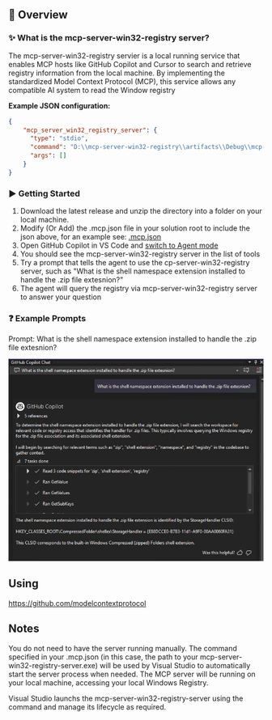 ## 🎯 Overview

### ✨ What is the mcp-server-win32-registry server?

The mcp-server-win32-registry servier is a local running service that enables MCP hosts like GitHub Copilot and Cursor to search and retrieve registry information from the local machine. By implementing the standardized Model Context Protocol (MCP), this service allows any compatible AI system to read the Window registry

**Example JSON configuration:**
```json
{
    "mcp_server_win32_registry_server": {
      "type": "stdio",
      "command": "D:\\mcp-server-win32-registry\\artifacts\\Debug\\mcp-server-win32-registry-server.exe",
      "args": []
    }
}
```

### ▶️ Getting Started

1. Download the latest release and unzip the directory into a folder on your local machine.
2. Modify (Or Add) the .mcp.json file in your solution root to include the json above, for an example see: [.mcp.json](.mcp.json)
3. Open GitHub Copilot in VS Code and [switch to Agent mode](https://code.visualstudio.com/docs/copilot/chat/chat-agent-mode)
4. You should see the mcp-server-win32-registry server in the list of tools
5. Try a prompt that tells the agent to use the cp-server-win32-registry server, such as "What is the shell namespace extension installed to handle the .zip file extesnion?"
6. The agent will query the registry via  mcp-server-win32-registry server to answer your question

### ❓ Example Prompts

Prompt: What is the shell namespace extension installed to handle the .zip file extesnion?  

![Answer To Prompt](docs/images/prompt-zip-shell-extension.png)

## Using 
https://github.com/modelcontextprotocol

## Notes
You do not need to have the server running manually. The command specified in your .mcp.json (in this case, the path to your mcp-server-win32-registry-server.exe) will
be used by Visual Studio to automatically start the server process when needed.  The MCP server will be running on your local machine,
accessing your local Windows Registry.

Visual Studio launchs the mcp-server-win32-registry-server using the command and manage its lifecycle as required.
